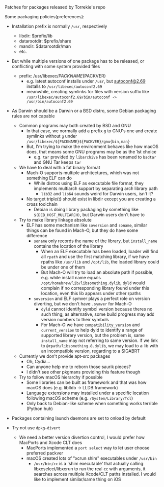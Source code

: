 Patches for packages released by Torrekie's repo

Some packaging policies(preferences):

 - Installation prefix is normally `/usr`, respectively
    - libdir: $prefix/lib
    - datarootdir: $prefix/share
    - mandir: $datarootdir/man
    - etc.

 - But while multiple versions of one package has to be released, or conflicting with some system provided files
    - prefix: /usr/libexec/${PACKNAME}${PACKVER}
       - e.g. latest autoconf installs under `/usr`, but autoconf@2.69 installs to `/usr/libexec/autoconf2.69`
       - meanwhile, creating symlinks for files with version suffix like `/usr/libexec/autoconf2.69/bin/autoconf -> /usr/bin/autoconf2.69`

 - As Darwin should be a Darwin or a BSD distro, some Debian packaging rules are not capable
    - Common programs may both created by BSD and GNU
       - In that case, we normally add a prefix `g` to GNU's one and create symlinks without `g` under `/usr/libexec/${PACKNAME}${PACKVER}/gnu{bin,man}`
       - But, I'm trying to make the environment behaves like how macOS does, that means some GNU programs may be as the 1st choice
          - e.g. `tar` provided by `libarchive` has been renamed to `bsdtar` and GNU Tar keeps `tar`
    - We have to deal with a fat binary format
       - Mach-O supports multiple architectures, which was not something ELF can do
          - While distros using ELF as executable file format, they implements multiarch support by separating arch library path
             - `lib32` and `lib64` sounds weird for Darwin users, isn't it?
       - No target triple(t) should exist in libdir except you are creating a cross toolchain
          - Debian is doing library packaging by something like `$(DEB_HOST_MULTIARCH)`, but Darwin users don't have to
    - Try to make library linkage absolute
       - ELF has some mechanism like `soversion` and `soname`, similar things can be found in Mach-O, but they do have some difference
          - `soname` only records the name of the library, but `install_name` contains the location of the library
             - When an ELF executable has been loaded, loader will find all `rpath` and use the first matching library, if we have rpaths like `/usr/lib` and `/opt/lib`, the loaded library could be under one of them
             - But Mach-O will try to load an absolute path if possible, e.g. while install name equals `/opt/homebrew/lib/libsomething.dylib`, `dyld` would complain if no corresponding library found under this location, even this lib appears under other rpaths
          - `soversion` and ELF symver plays a perfect role on version diverting, but we don't have `.symver` for Mach-O
             - `dyld` cannot identify symbol version because theres no such thing, as alternative, some build progress may add version numbers to their symbols
             - For Mach-O we have `compatibility_version` and `current_version` to help dyld to identify a range of supported library version, but the problem is, same `install_name` may not referring to same version. If we link to `@rpath/libsomething.8.dylib`, we may load to a lib with an incompatible version, regarding to a SIGABRT
    - Currently we don't provide apt-src packages
       - Oh, Cydia...
       - Can anyone help me to reborn those saurik pieces?
       - I didn't see other pkgmans providing this feature though
    - Try to follow macOS hierarchy if possible
       - Some libraries can be built as framework and that was how macOS does (e.g. liblldb -> LLDB.framework)
       - Language extensions may installed under a specific location following macOS scheme (e.g. `/System/Library/Tcl`)
       - Only back to Debian-like scheme when something works terrible (Python huh)
 - Packages containing launch daemons are set to onload by default
 - Try not use `dpkg-divert`
    - We need a better version divertion control, I would prefer how MacPorts and Xcode CLT does
       - MacPorts implemented a `port select` way to let user choose preferred packver
       - macOS created lots of "xcrun shim" executables under `/usr/bin`
          - `/usr/bin/cc` is a 'shim executable' that actually calling libxcselect/libxcrun to run the real `cc` with arguments, it searches across multiple Xcode/CLT paths installed. I would like to implement similar/same thing on iOS
